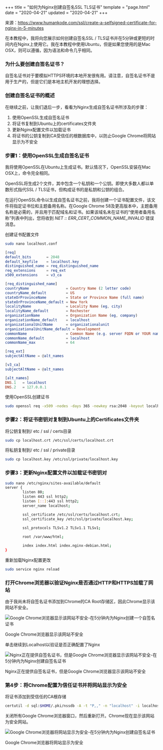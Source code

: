 +++
title = "如何为Nginx创建自签名SSL  TLS证书"
template = "page.html"
date = "2020-04-21"
updated = "2020-04-21"
+++


来源：https://www.humankode.com/ssl/create-a-selfsigned-certificate-for-nginx-in-5-minutes



在本教程中，我将向您展示如何创建自签名SSL / TLS证书并在5分钟或更短的时间内在Nginx上使用它。我在本教程中使用Ubuntu，但是如果您使用的是Mac OSX，则可以遵循，因为语法和命令几乎相同。

### 为什么要创建自签名证书？

自签名证书对于要模拟HTTPS环境的本地开发很有用。请注意，自签名证书不是用于生产的，但是它们是本地主机开发的理想选择。

### 创建自签名证书的概述

在继续之前，让我们退后一步，看看为Nginx生成自签名证书所涉及的步骤：

1. 使用OpenSSL生成自签名证书
2. 将证书复制到Ubuntu上的certificates文件夹
3. 更新Nginx配置文件以加载证书
4. 将证书的公钥复制到CA受信任的根数据库中，以防止Google Chrome将网站显示为不安全



### 步骤1：使用OpenSSL生成自签名证书

我将使用OpenSSL在Ubuntu上生成证书。默认情况下，OpenSSL安装在Mac OSX上，命令完全相同。

OpenSSL将生成2个文件，其中包含一个私钥和一个公钥。即使大多数人都以单数形式指代SSL / TLS证书，但构成证书的是私钥和公钥的组合。

在运行OpenSSL命令以生成自签名证书之前，我将创建一个证书配置文件，该文件将指定证书位和主题备用名称。在Google Chrome 58及更高版本中，主题备用名称是必需的，并且用于匹配域名和证书。如果该域名未在证书的“使用者备用名称”列表中列出，您将收到 *NET :: ERR_CERT_COMMON_NAME_INVALID* 错误消息。

创建证书配置文件

```bash
sudo nano localhost.conf
```

```elm
[req]
default_bits       = 2048
default_keyfile    = localhost.key
distinguished_name = req_distinguished_name
req_extensions     = req_ext
x509_extensions    = v3_ca

[req_distinguished_name]
countryName                 = Country Name (2 letter code)
countryName_default         = US
stateOrProvinceName         = State or Province Name (full name)
stateOrProvinceName_default = New York
localityName                = Locality Name (eg, city)
localityName_default        = Rochester
organizationName            = Organization Name (eg, company)
organizationName_default    = localhost
organizationalUnitName      = organizationalunit
organizationalUnitName_default = Development
commonName                  = Common Name (e.g. server FQDN or YOUR name)
commonName_default          = localhost
commonName_max              = 64

[req_ext]
subjectAltName = @alt_names

[v3_ca]
subjectAltName = @alt_names

[alt_names]
DNS.1   = localhost
DNS.2   = 127.0.0.1
```



使用OpenSSL创建证书

```bash
sudo openssl req -x509 -nodes -days 365 -newkey rsa:2048 -keyout localhost.key -out localhost.crt -config localhost.conf
```

 

### 步骤2：将证书密钥对复制到Ubuntu上的Certificates文件夹

将公钥复制到/ etc / ssl / certs目录

```bash
sudo cp localhost.crt /etc/ssl/certs/localhost.crt
```

将私钥复制到/ etc / ssl / private目录

```bash
sudo cp localhost.key /etc/ssl/private/localhost.key
```

 

### 步骤3：更新Nginx配置文件以加载证书密钥对

```bash
sudo nano /etc/nginx/sites-available/default
server {
        listen 80;
        listen 443 ssl http2;
        listen [::]:443 ssl http2;
        server_name localhost;

        ssl_certificate /etc/ssl/certs/localhost.crt;
        ssl_certificate_key /etc/ssl/private/localhost.key;
        
        ssl_protocols TLSv1.2 TLSv1.1 TLSv1;

        root /var/www/html;

        index index.html index.nginx-debian.html;
}
```

重新加载Nginx配置更改

```bash
sudo service nginx reload
```

 

### 打开Chrome浏览器以验证Nginx是否通过HTTP和HTTPS加载了网站

由于我尚未将自签名证书添加到Chrome的CA Root存储区，因此Chrome显示该网站不安全。

![Google Chrome浏览器显示该网站不安全-在5分钟内为Nginx创建一个自签名证书](google-chrome-shows-the-site-as-not-secure.png)

Google Chrome浏览器显示该网站不安全

单击继续到Localhost以验证是否正确配置了Nginx

![Nginx正在提供自签名证书，但是Google Chrome浏览器显示该网站不安全-在5分钟内为Nginx创建自签名证书](nginx-is-serving-the-selfsigned-certificates-but-google-chrome-is-showing-the-site-as-not-secure.png)

Nginx正在提供自签名证书，但是Google Chrome浏览器显示该网站不安全

### 第4步：将Chrome配置为信任证书并将网站显示为安全

将证书添加到受信任的CA根存储

```bash
certutil -d sql:$HOME/.pki/nssdb -A -t "P,," -n "localhost" -i localhost.crt
```

关闭所有Google Chrome浏览器窗口，然后重新打开。Chrome现在显示该网站为安全网站。

![Google Chrome浏览器将网站显示为安全-在5分钟内为Nginx创建自签名证书](google-chrome-shows-the-site-as-secure.png)

Google Chrome浏览器将网站显示为安全
